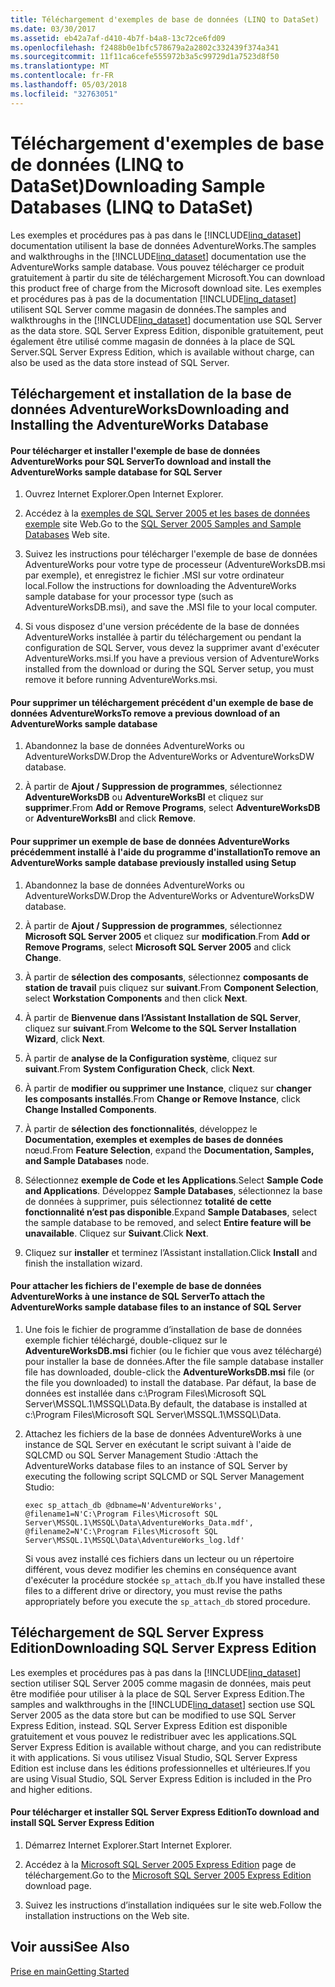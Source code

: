 ```yaml
---
title: Téléchargement d'exemples de base de données (LINQ to DataSet)
ms.date: 03/30/2017
ms.assetid: eb42a7af-d410-4b7f-b4a8-13c72ce6fd09
ms.openlocfilehash: f2488b0e1bfc578679a2a2802c332439f374a341
ms.sourcegitcommit: 11f11ca6cefe555972b3a5c99729d1a7523d8f50
ms.translationtype: MT
ms.contentlocale: fr-FR
ms.lasthandoff: 05/03/2018
ms.locfileid: "32763051"
---
```

# <a name="downloading-sample-databases-linq-to-dataset"></a><span data-ttu-id="cf94e-102">Téléchargement d'exemples de base de données (LINQ to DataSet)</span><span class="sxs-lookup"><span data-stu-id="cf94e-102">Downloading Sample Databases (LINQ to DataSet)</span></span>
<span data-ttu-id="cf94e-103">Les exemples et procédures pas à pas dans le [!INCLUDE[linq_dataset](../../../../includes/linq-dataset-md.md)] documentation utilisent la base de données AdventureWorks.</span><span class="sxs-lookup"><span data-stu-id="cf94e-103">The samples and walkthroughs in the [!INCLUDE[linq_dataset](../../../../includes/linq-dataset-md.md)] documentation use the AdventureWorks sample database.</span></span> <span data-ttu-id="cf94e-104">Vous pouvez télécharger ce produit gratuitement à partir du site de téléchargement Microsoft.</span><span class="sxs-lookup"><span data-stu-id="cf94e-104">You can download this product free of charge from the Microsoft download site.</span></span> <span data-ttu-id="cf94e-105">Les exemples et procédures pas à pas de la documentation [!INCLUDE[linq_dataset](../../../../includes/linq-dataset-md.md)] utilisent SQL Server comme magasin de données.</span><span class="sxs-lookup"><span data-stu-id="cf94e-105">The samples and walkthroughs in the [!INCLUDE[linq_dataset](../../../../includes/linq-dataset-md.md)] documentation use SQL Server as the data store.</span></span> <span data-ttu-id="cf94e-106">SQL Server Express Edition, disponible gratuitement, peut également être utilisé comme magasin de données à la place de SQL Server.</span><span class="sxs-lookup"><span data-stu-id="cf94e-106">SQL Server Express Edition, which is available without charge, can also be used as the data store instead of SQL Server.</span></span>  
  
## <a name="downloading-and-installing-the-adventureworks-database"></a><span data-ttu-id="cf94e-107">Téléchargement et installation de la base de données AdventureWorks</span><span class="sxs-lookup"><span data-stu-id="cf94e-107">Downloading and Installing the AdventureWorks Database</span></span>  
  
#### <a name="to-download-and-install-the-adventureworks-sample-database-for-sql-server"></a><span data-ttu-id="cf94e-108">Pour télécharger et installer l'exemple de base de données AdventureWorks pour SQL Server</span><span class="sxs-lookup"><span data-stu-id="cf94e-108">To download and install the AdventureWorks sample database for SQL Server</span></span>  
  
1.  <span data-ttu-id="cf94e-109">Ouvrez Internet Explorer.</span><span class="sxs-lookup"><span data-stu-id="cf94e-109">Open Internet Explorer.</span></span>  
  
2.  <span data-ttu-id="cf94e-110">Accédez à la [exemples de SQL Server 2005 et les bases de données exemple](http://go.microsoft.com/fwlink/?linkid=31046) site Web.</span><span class="sxs-lookup"><span data-stu-id="cf94e-110">Go to the [SQL Server 2005 Samples and Sample Databases](http://go.microsoft.com/fwlink/?linkid=31046) Web site.</span></span>  
  
3.  <span data-ttu-id="cf94e-111">Suivez les instructions pour télécharger l'exemple de base de données AdventureWorks pour votre type de processeur (AdventureWorksDB.msi par exemple), et enregistrez le fichier .MSI sur votre ordinateur local.</span><span class="sxs-lookup"><span data-stu-id="cf94e-111">Follow the instructions for downloading the AdventureWorks sample database for your processor type (such as AdventureWorksDB.msi), and save the .MSI file to your local computer.</span></span>  
  
4.  <span data-ttu-id="cf94e-112">Si vous disposez d'une version précédente de la base de données AdventureWorks installée à partir du téléchargement ou pendant la configuration de SQL Server, vous devez la supprimer avant d'exécuter AdventureWorks.msi.</span><span class="sxs-lookup"><span data-stu-id="cf94e-112">If you have a previous version of AdventureWorks installed from the download or during the SQL Server setup, you must remove it before running AdventureWorks.msi.</span></span>  
  
#### <a name="to-remove-a-previous-download-of-an-adventureworks-sample-database"></a><span data-ttu-id="cf94e-113">Pour supprimer un téléchargement précédent d'un exemple de base de données AdventureWorks</span><span class="sxs-lookup"><span data-stu-id="cf94e-113">To remove a previous download of an AdventureWorks sample database</span></span>  
  
1.  <span data-ttu-id="cf94e-114">Abandonnez la base de données AdventureWorks ou AdventureWorksDW.</span><span class="sxs-lookup"><span data-stu-id="cf94e-114">Drop the AdventureWorks or AdventureWorksDW database.</span></span>  
  
2.  <span data-ttu-id="cf94e-115">À partir de **Ajout / Suppression de programmes**, sélectionnez **AdventureWorksDB** ou **AdventureWorksBI** et cliquez sur **supprimer**.</span><span class="sxs-lookup"><span data-stu-id="cf94e-115">From **Add or Remove Programs**, select **AdventureWorksDB** or **AdventureWorksBI** and click **Remove**.</span></span>  
  
#### <a name="to-remove-an-adventureworks-sample-database-previously-installed-using-setup"></a><span data-ttu-id="cf94e-116">Pour supprimer un exemple de base de données AdventureWorks précédemment installé à l'aide du programme d'installation</span><span class="sxs-lookup"><span data-stu-id="cf94e-116">To remove an AdventureWorks sample database previously installed using Setup</span></span>  
  
1.  <span data-ttu-id="cf94e-117">Abandonnez la base de données AdventureWorks ou AdventureWorksDW.</span><span class="sxs-lookup"><span data-stu-id="cf94e-117">Drop the AdventureWorks or AdventureWorksDW database.</span></span>  
  
2.  <span data-ttu-id="cf94e-118">À partir de **Ajout / Suppression de programmes**, sélectionnez **Microsoft SQL Server 2005** et cliquez sur **modification**.</span><span class="sxs-lookup"><span data-stu-id="cf94e-118">From **Add or Remove Programs**, select **Microsoft SQL Server 2005** and click **Change**.</span></span>  
  
3.  <span data-ttu-id="cf94e-119">À partir de **sélection des composants**, sélectionnez **composants de station de travail** puis cliquez sur **suivant**.</span><span class="sxs-lookup"><span data-stu-id="cf94e-119">From **Component Selection**, select **Workstation Components** and then click **Next**.</span></span>  
  
4.  <span data-ttu-id="cf94e-120">À partir de **Bienvenue dans l’Assistant Installation de SQL Server**, cliquez sur **suivant**.</span><span class="sxs-lookup"><span data-stu-id="cf94e-120">From **Welcome to the SQL Server Installation Wizard**, click **Next**.</span></span>  
  
5.  <span data-ttu-id="cf94e-121">À partir de **analyse de la Configuration système**, cliquez sur **suivant**.</span><span class="sxs-lookup"><span data-stu-id="cf94e-121">From **System Configuration Check**, click **Next**.</span></span>  
  
6.  <span data-ttu-id="cf94e-122">À partir de **modifier ou supprimer une Instance**, cliquez sur **changer les composants installés**.</span><span class="sxs-lookup"><span data-stu-id="cf94e-122">From **Change or Remove Instance**, click **Change Installed Components**.</span></span>  
  
7.  <span data-ttu-id="cf94e-123">À partir de **sélection des fonctionnalités**, développez le **Documentation, exemples et exemples de bases de données** nœud.</span><span class="sxs-lookup"><span data-stu-id="cf94e-123">From **Feature Selection**, expand the **Documentation, Samples, and Sample Databases** node.</span></span>  
  
8.  <span data-ttu-id="cf94e-124">Sélectionnez **exemple de Code et les Applications**.</span><span class="sxs-lookup"><span data-stu-id="cf94e-124">Select **Sample Code and Applications**.</span></span> <span data-ttu-id="cf94e-125">Développez **Sample Databases**, sélectionnez la base de données à supprimer, puis sélectionnez **totalité de cette fonctionnalité n’est pas disponible**.</span><span class="sxs-lookup"><span data-stu-id="cf94e-125">Expand **Sample Databases**, select the sample database to be removed, and select **Entire feature will be unavailable**.</span></span> <span data-ttu-id="cf94e-126">Cliquez sur **Suivant**.</span><span class="sxs-lookup"><span data-stu-id="cf94e-126">Click **Next**.</span></span>  
  
9. <span data-ttu-id="cf94e-127">Cliquez sur **installer** et terminez l’Assistant installation.</span><span class="sxs-lookup"><span data-stu-id="cf94e-127">Click **Install** and finish the installation wizard.</span></span>  
  
#### <a name="to-attach-the-adventureworks-sample-database-files-to-an-instance-of-sql-server"></a><span data-ttu-id="cf94e-128">Pour attacher les fichiers de l'exemple de base de données AdventureWorks à une instance de SQL Server</span><span class="sxs-lookup"><span data-stu-id="cf94e-128">To attach the AdventureWorks sample database files to an instance of SQL Server</span></span>  
  
1.  <span data-ttu-id="cf94e-129">Une fois le fichier de programme d’installation de base de données exemple fichier téléchargé, double-cliquez sur le **AdventureWorksDB.msi** fichier (ou le fichier que vous avez téléchargé) pour installer la base de données.</span><span class="sxs-lookup"><span data-stu-id="cf94e-129">After the file sample database installer file has downloaded, double-click the **AdventureWorksDB.msi** file (or the file you downloaded) to install the database.</span></span> <span data-ttu-id="cf94e-130">Par défaut, la base de données est installée dans c:\Program Files\Microsoft SQL Server\MSSQL.1\MSSQL\Data.</span><span class="sxs-lookup"><span data-stu-id="cf94e-130">By default, the database is installed at c:\Program Files\Microsoft SQL Server\MSSQL.1\MSSQL\Data.</span></span>  
  
2.  <span data-ttu-id="cf94e-131">Attachez les fichiers de la base de données AdventureWorks à une instance de SQL Server en exécutant le script suivant à l'aide de SQLCMD ou SQL Server Management Studio :</span><span class="sxs-lookup"><span data-stu-id="cf94e-131">Attach the AdventureWorks database files to an instance of SQL Server by executing the following script SQLCMD or SQL Server Management Studio:</span></span>  
  
    ```  
    exec sp_attach_db @dbname=N'AdventureWorks', @filename1=N'C:\Program Files\Microsoft SQL Server\MSSQL.1\MSSQL\Data\AdventureWorks_Data.mdf', @filename2=N'C:\Program Files\Microsoft SQL Server\MSSQL.1\MSSQL\Data\AdventureWorks_log.ldf'  
    ```  
  
     <span data-ttu-id="cf94e-132">Si vous avez installé ces fichiers dans un lecteur ou un répertoire différent, vous devez modifier les chemins en conséquence avant d'exécuter la procédure stockée `sp_attach_db`.</span><span class="sxs-lookup"><span data-stu-id="cf94e-132">If you have installed these files to a different drive or directory, you must revise the paths appropriately before you execute the `sp_attach_db` stored procedure.</span></span>  
  
## <a name="downloading-sql-server-express-edition"></a><span data-ttu-id="cf94e-133">Téléchargement de SQL Server Express Edition</span><span class="sxs-lookup"><span data-stu-id="cf94e-133">Downloading SQL Server Express Edition</span></span>  
 <span data-ttu-id="cf94e-134">Les exemples et procédures pas à pas dans la [!INCLUDE[linq_dataset](../../../../includes/linq-dataset-md.md)] section utiliser SQL Server 2005 comme magasin de données, mais peut être modifiée pour utiliser à la place de SQL Server Express Edition.</span><span class="sxs-lookup"><span data-stu-id="cf94e-134">The samples and walkthroughs in the [!INCLUDE[linq_dataset](../../../../includes/linq-dataset-md.md)] section use SQL Server 2005 as the data store but can be modified to use SQL Server Express Edition, instead.</span></span> <span data-ttu-id="cf94e-135">SQL Server Express Edition est disponible gratuitement et vous pouvez le redistribuer avec les applications.</span><span class="sxs-lookup"><span data-stu-id="cf94e-135">SQL Server Express Edition is available without charge, and you can redistribute it with applications.</span></span> <span data-ttu-id="cf94e-136">Si vous utilisez Visual Studio, SQL Server Express Edition est incluse dans les éditions professionnelles et ultérieures.</span><span class="sxs-lookup"><span data-stu-id="cf94e-136">If you are using Visual Studio, SQL Server Express Edition is included in the Pro and higher editions.</span></span>  
  
#### <a name="to-download-and-install-sql-server-express-edition"></a><span data-ttu-id="cf94e-137">Pour télécharger et installer SQL Server Express Edition</span><span class="sxs-lookup"><span data-stu-id="cf94e-137">To download and install SQL Server Express Edition</span></span>  
  
1.  <span data-ttu-id="cf94e-138">Démarrez Internet Explorer.</span><span class="sxs-lookup"><span data-stu-id="cf94e-138">Start Internet Explorer.</span></span>  
  
2.  <span data-ttu-id="cf94e-139">Accédez à la [Microsoft SQL Server 2005 Express Edition](http://go.microsoft.com/fwlink/?LinkID=31070) page de téléchargement.</span><span class="sxs-lookup"><span data-stu-id="cf94e-139">Go to the  [Microsoft SQL Server 2005 Express Edition](http://go.microsoft.com/fwlink/?LinkID=31070) download page.</span></span>  
  
3.  <span data-ttu-id="cf94e-140">Suivez les instructions d’installation indiquées sur le site web.</span><span class="sxs-lookup"><span data-stu-id="cf94e-140">Follow the installation instructions on the Web site.</span></span>  
  
## <a name="see-also"></a><span data-ttu-id="cf94e-141">Voir aussi</span><span class="sxs-lookup"><span data-stu-id="cf94e-141">See Also</span></span>  
 [<span data-ttu-id="cf94e-142">Prise en main</span><span class="sxs-lookup"><span data-stu-id="cf94e-142">Getting Started</span></span>](../../../../docs/framework/data/adonet/getting-started-linq-to-dataset.md)
